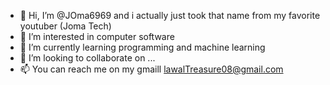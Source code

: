 - 👋 Hi, I’m @JOma6969 and i actually just took that name from my favorite youtuber (Joma Tech)
- 👀 I’m interested in computer software
- 🌱 I’m currently learning programming and machine learning
- 💞️ I’m looking to collaborate on ...
- 📫 You can reach me on my gmaill lawalTreasure08@gmail.com

<!---
JOma6969/JOma6969 is a ✨ special ✨ repository because its `README.md` (this file) appears on your GitHub profile.
You can click the Preview link to take a look at your changes.
--->
